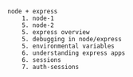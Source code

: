 	node + express
		1. node-1
		5. node-2
		5. express overview
		5. debugging in node/express
		5. environmental variables
		6. understanding express apps
		6. sessions
		7. auth-sessions
		